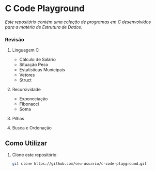 # C Code Playground

_Este repositório contém uma coleção de programas em C desenvolvidos para a matéria de Estrutura de Dados._

### Revisão

1. Linguagem C

   - Cálculo de Salário
   - Situação Peso
   - Estatisticas Municipais
   - Vetores
   - Struct

2. Recursividade
   - Exponeciação
   - Fibonacci
   - Soma

3. Pilhas
   
4. Busca e Ordenação 


## Como Utilizar

1. Clone este repositório:
   ```bash
   git clone https://github.com/seu-usuario/c-code-playground.git
   ```
